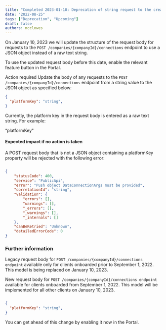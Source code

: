 ```yaml
---
title: "Completed 2023-01-10: Deprecation of string request to the create connections endpoint"
date: "2022-08-25"
tags: ["Deprecation", "Upcoming"]
draft: false
authors: mcclowes
---
```


On January 10, 2023 we will update the structure of the request body for requests to the `POST /companies/{companyId}/connections` endpoint to use a JSON object instead of a raw text string.

<!--truncate-->

To use the updated request body before this date, enable the relevant feature button in the Portal.

Action required
Update the body of any requests to the `POST /companies/{companyId}/connections` endpoint from a string value to the JSON object as specified below:


```JSON
{
  "platformKey": "string",
}
```

Currently, the platform key in the request body is entered as a raw text string. For example:

“platformKey"

#### Expected impact if no action is taken

A POST request body that is not a JSON object containing a platformKey property will be rejected with the following error:

```JSON

{
    "statusCode": 400,
    "service": "PublicApi",
    "error": "Push object DataConnectionArgs must be provided",
    "correlationId": "string",
    "validation": {
        "errors": [],
        "warnings": [],
        "_errors": [],
        "_warnings": [],
        "_internals": []
    },
    "canBeRetried": "Unknown",
    "detailedErrorCode": 0
}
```

### Further information

Legacy request body for `POST /companies/{companyId}/connections endpoint` available only for clients onboarded prior to September 1, 2022. This model is being replaced on January 10, 2023.


New request body for `POST /companies/{companyId}/connections endpoint` available for clients onboarded from September 1, 2022. This model will be implemented for all other clients on January 10, 2023.

```JSON

{
  "platformKey": "string",
}
```

You can get ahead of this change by enabling it now in the Portal.